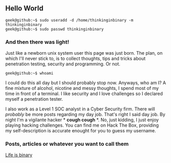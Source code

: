 ## Hello World

```
geek@github:~$ sudo useradd -d /home/thinkinginbinary -m thinkinginbinary
geek@github:~$ sudo passwd thinkinginbinary
```

### And then there was light!

Just like a newborn unix system user this page was just born. The plan, on which I'll never stick to, is to collect thoughts, tips and tricks about penetration testing, security and programming. Or not.
```
geek@github:~$ whoami
```
I could do this all day but I should probably stop now. Anyways, who am I? A fine mixture of alcohol, nicotine and messy thoughts, I spend most of my time in front of a terminal. I like security and I love challenges so I declared myself a penetration tester.

I also work as a Level 1 SOC analyst in a Cyber Security firm. There will *probably* be more posts regarding my day job. That's right I said day job. By night I'm a vigilante hacker * **cough cough** *. No, just kidding, I just enjoy playing hacking challenges. You can find me on Hack The Box, providing my self-description is accurate enought for you to guess my username.

### Posts, articles or whatever you want to call them
[Life is binary](https://naliferopoulos.github.io/ThinkingInBinary/life-is-binary)
